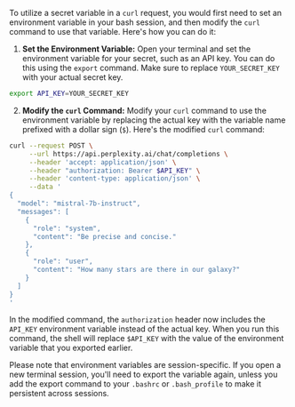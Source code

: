 To utilize a secret variable in a `curl` request, you would first need to set an environment variable in your bash session, and then modify the `curl` command to use that variable. Here's how you can do it:

1. **Set the Environment Variable:**
   Open your terminal and set the environment variable for your secret, such as an API key. You can do this using the `export` command. Make sure to replace `YOUR_SECRET_KEY` with your actual secret key.

```bash
export API_KEY=YOUR_SECRET_KEY
```

2. **Modify the `curl` Command:**
   Modify your `curl` command to use the environment variable by replacing the actual key with the variable name prefixed with a dollar sign (`$`). Here's the modified `curl` command:

```bash
curl --request POST \
     --url https://api.perplexity.ai/chat/completions \
     --header 'accept: application/json' \
     --header "authorization: Bearer $API_KEY" \
     --header 'content-type: application/json' \
     --data '
{
  "model": "mistral-7b-instruct",
  "messages": [
    {
      "role": "system",
      "content": "Be precise and concise."
    },
    {
      "role": "user",
      "content": "How many stars are there in our galaxy?"
    }
  ]
}
'
```

In the modified command, the `authorization` header now includes the `API_KEY` environment variable instead of the actual key. When you run this command, the shell will replace `$API_KEY` with the value of the environment variable that you exported earlier.

Please note that environment variables are session-specific. If you open a new terminal session, you'll need to export the variable again, unless you add the export command to your `.bashrc` or `.bash_profile` to make it persistent across sessions.